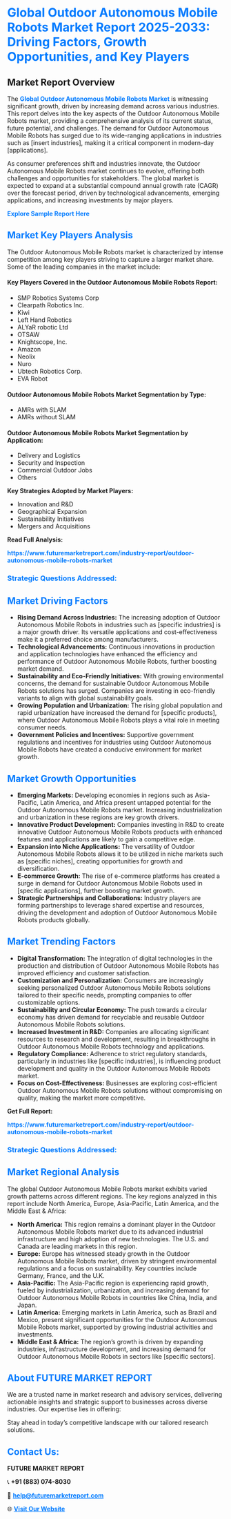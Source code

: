 <h1 style="color: #007BFF;">Global Outdoor Autonomous Mobile Robots Market Report 2025-2033: Driving Factors, Growth Opportunities, and Key Players</h1>

<section id="overview">
<h2>Market Report Overview</h2>
<p>The <a href="https://www.futuremarketreport.com/industry-report/outdoor-autonomous-mobile-robots-market" style="color: #007BFF; text-decoration: none;"><strong>Global Outdoor Autonomous Mobile Robots Market</strong></a> is witnessing significant growth, driven by increasing demand across various industries. This report delves into the key aspects of the Outdoor Autonomous Mobile Robots market, providing a comprehensive analysis of its current status, future potential, and challenges. The demand for Outdoor Autonomous Mobile Robots has surged due to its wide-ranging applications in industries such as [insert industries], making it a critical component in modern-day [applications].</p>
<p>As consumer preferences shift and industries innovate, the Outdoor Autonomous Mobile Robots market continues to evolve, offering both challenges and opportunities for stakeholders. The global market is expected to expand at a substantial compound annual growth rate (CAGR) over the forecast period, driven by technological advancements, emerging applications, and increasing investments by major players.</p>
</section>

<section id="overview">
<p><a href="https://www.futuremarketreport.com/request-sample/reportId=55324" style="color: #007BFF; text-decoration: none;"><strong>Explore Sample Report Here</strong></a></p>
</section>

<section id="key-players">
<h2 style="color: #007BFF;">Market Key Players Analysis</h2>
<p>The Outdoor Autonomous Mobile Robots market is characterized by intense competition among key players striving to capture a larger market share. Some of the leading companies in the market include:</p>
<h4>Key Players Covered in the Outdoor Autonomous Mobile Robots Report:</h4>
<ul><li>SMP Robotics Systems Corp</li><li>Clearpath Robotics Inc.</li><li>Kiwi</li><li>Left Hand Robotics</li><li>ALYaR robotic Ltd</li><li>OTSAW</li><li>Knightscope, Inc.</li><li>Amazon</li><li>Neolix</li><li>Nuro</li><li>Ubtech Robotics Corp.</li><li>EVA Robot</li></ul>
<h4>Outdoor Autonomous Mobile Robots Market Segmentation by Type:</h4>
<ul><li>AMRs with SLAM</li><li>AMRs without SLAM</li></ul>

<h4>Outdoor Autonomous Mobile Robots Market Segmentation by Application:</h4>
<ul><li>Delivery and Logistics</li><li>Security and Inspection</li><li>Commercial Outdoor Jobs</li><li>Others</li></ul>
<p><strong>Key Strategies Adopted by Market Players:</strong></p>
<ul>
<li>Innovation and R&D</li>
<li>Geographical Expansion</li>
<li>Sustainability Initiatives</li>
<li>Mergers and Acquisitions</li>
</ul>
</section>

<section>
<p><strong>Read Full Analysis: </strong></p><a href="https://www.futuremarketreport.com/industry-report/outdoor-autonomous-mobile-robots-market" style="color: #007BFF; text-decoration: none;"><strong>https://www.futuremarketreport.com/industry-report/outdoor-autonomous-mobile-robots-market</strong></a>
<h3 style="color: #007BFF;">Strategic Questions Addressed:</h3>
</section>

<section id="driving-factors">
<h2 style="color: #007BFF;">Market Driving Factors</h2>
<ul>
<li><strong>Rising Demand Across Industries:</strong> The increasing adoption of Outdoor Autonomous Mobile Robots in industries such as [specific industries] is a major growth driver. Its versatile applications and cost-effectiveness make it a preferred choice among manufacturers.</li>
<li><strong>Technological Advancements:</strong> Continuous innovations in production and application technologies have enhanced the efficiency and performance of Outdoor Autonomous Mobile Robots, further boosting market demand.</li>
<li><strong>Sustainability and Eco-Friendly Initiatives:</strong> With growing environmental concerns, the demand for sustainable Outdoor Autonomous Mobile Robots solutions has surged. Companies are investing in eco-friendly variants to align with global sustainability goals.</li>
<li><strong>Growing Population and Urbanization:</strong> The rising global population and rapid urbanization have increased the demand for [specific products], where Outdoor Autonomous Mobile Robots plays a vital role in meeting consumer needs.</li>
<li><strong>Government Policies and Incentives:</strong> Supportive government regulations and incentives for industries using Outdoor Autonomous Mobile Robots have created a conducive environment for market growth.</li>
</ul>
</section>

<section id="growth-opportunities">
<h2 style="color: #007BFF;">Market Growth Opportunities</h2>
<ul>
<li><strong>Emerging Markets:</strong> Developing economies in regions such as Asia-Pacific, Latin America, and Africa present untapped potential for the Outdoor Autonomous Mobile Robots market. Increasing industrialization and urbanization in these regions are key growth drivers.</li>
<li><strong>Innovative Product Development:</strong> Companies investing in R&D to create innovative Outdoor Autonomous Mobile Robots products with enhanced features and applications are likely to gain a competitive edge.</li>
<li><strong>Expansion into Niche Applications:</strong> The versatility of Outdoor Autonomous Mobile Robots allows it to be utilized in niche markets such as [specific niches], creating opportunities for growth and diversification.</li>
<li><strong>E-commerce Growth:</strong> The rise of e-commerce platforms has created a surge in demand for Outdoor Autonomous Mobile Robots used in [specific applications], further boosting market growth.</li>
<li><strong>Strategic Partnerships and Collaborations:</strong> Industry players are forming partnerships to leverage shared expertise and resources, driving the development and adoption of Outdoor Autonomous Mobile Robots products globally.</li>
</ul>
</section>

<section id="trending-factors">
<h2 style="color: #007BFF;">Market Trending Factors</h2>
<ul>
<li><strong>Digital Transformation:</strong> The integration of digital technologies in the production and distribution of Outdoor Autonomous Mobile Robots has improved efficiency and customer satisfaction.</li>
<li><strong>Customization and Personalization:</strong> Consumers are increasingly seeking personalized Outdoor Autonomous Mobile Robots solutions tailored to their specific needs, prompting companies to offer customizable options.</li>
<li><strong>Sustainability and Circular Economy:</strong> The push towards a circular economy has driven demand for recyclable and reusable Outdoor Autonomous Mobile Robots solutions.</li>
<li><strong>Increased Investment in R&D:</strong> Companies are allocating significant resources to research and development, resulting in breakthroughs in Outdoor Autonomous Mobile Robots technology and applications.</li>
<li><strong>Regulatory Compliance:</strong> Adherence to strict regulatory standards, particularly in industries like [specific industries], is influencing product development and quality in the Outdoor Autonomous Mobile Robots market.</li>
<li><strong>Focus on Cost-Effectiveness:</strong> Businesses are exploring cost-efficient Outdoor Autonomous Mobile Robots solutions without compromising on quality, making the market more competitive.</li>
</ul>
</section>

<section>
<p><strong>Get Full Report: </strong></p><a href="https://www.futuremarketreport.com/industry-report/outdoor-autonomous-mobile-robots-market" style="color: #007BFF; text-decoration: none;"><strong>https://www.futuremarketreport.com/industry-report/outdoor-autonomous-mobile-robots-market</strong></a>
<h3 style="color: #007BFF;">Strategic Questions Addressed:</h3>
</section>


<section id="regional-analysis">
<h2 style="color: #007BFF;">Market Regional Analysis</h2>
<p>The global Outdoor Autonomous Mobile Robots market exhibits varied growth patterns across different regions. The key regions analyzed in this report include North America, Europe, Asia-Pacific, Latin America, and the Middle East & Africa:</p>
<ul>
<li><strong>North America:</strong> This region remains a dominant player in the Outdoor Autonomous Mobile Robots market due to its advanced industrial infrastructure and high adoption of new technologies. The U.S. and Canada are leading markets in this region.</li>
<li><strong>Europe:</strong> Europe has witnessed steady growth in the Outdoor Autonomous Mobile Robots market, driven by stringent environmental regulations and a focus on sustainability. Key countries include Germany, France, and the U.K.</li>
<li><strong>Asia-Pacific:</strong> The Asia-Pacific region is experiencing rapid growth, fueled by industrialization, urbanization, and increasing demand for Outdoor Autonomous Mobile Robots in countries like China, India, and Japan.</li>
<li><strong>Latin America:</strong> Emerging markets in Latin America, such as Brazil and Mexico, present significant opportunities for the Outdoor Autonomous Mobile Robots market, supported by growing industrial activities and investments.</li>
<li><strong>Middle East & Africa:</strong> The region’s growth is driven by expanding industries, infrastructure development, and increasing demand for Outdoor Autonomous Mobile Robots in sectors like [specific sectors].</li>
</ul>
</section>

<footer>
<h2 style="color: #007BFF;">About FUTURE MARKET REPORT</h2>
<p>We are a trusted name in market research and advisory services, delivering actionable insights and strategic support to businesses across diverse industries. Our expertise lies in offering:</p>

<p>Stay ahead in today’s competitive landscape with our tailored research solutions.</p>

<h2 style="color: #007BFF;">Contact Us:</h2>
<p><strong>FUTURE MARKET REPORT</strong></p>
<p>📞 <strong>+91 (883) 074-8030</strong></p>
<p>📧 <strong><a href="mailto:help@futuremarketreport.com" style="color: #007BFF;">help@futuremarketreport.com</a></strong></p>
<p>🌐 <strong><a href="https://www.futuremarketreport.com/" style="color: #007BFF;">Visit Our Website</a></strong></p>
</footer>